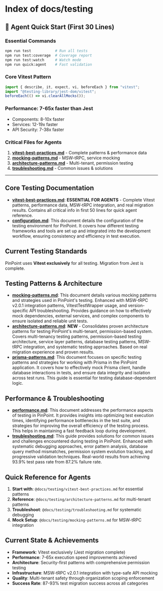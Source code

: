 # Index of docs/testing

## 🚀 Agent Quick Start (First 30 Lines)

### Essential Commands

```bash
npm run test           # Run all tests
npm run test:coverage  # Coverage report
npm run test:watch     # Watch mode
npm run quick:agent    # Fast validation
```

### Core Vitest Pattern

```typescript
import { describe, it, expect, vi, beforeEach } from "vitest";
import "@testing-library/jest-dom/vitest";
beforeEach(() => vi.clearAllMocks());
```

### Performance: 7-65x faster than Jest

- Components: 8-10x faster
- Services: 12-19x faster
- API Security: 7-38x faster

### Critical Files for Agents

1. **[vitest-best-practices.md](./vitest-best-practices.md)** - Complete patterns & performance data
2. **[mocking-patterns.md](./mocking-patterns.md)** - MSW-tRPC, service mocking
3. **[architecture-patterns.md](./architecture-patterns.md)** - Multi-tenant, permission testing
4. **[troubleshooting.md](./troubleshooting.md)** - Common issues & solutions

---

## Core Testing Documentation

- **[vitest-best-practices.md](./vitest-best-practices.md)**: **ESSENTIAL FOR AGENTS** - Complete Vitest patterns, performance data, MSW-tRPC integration, and real migration results. Contains all critical info in first 50 lines for quick agent reference.
- **[configuration.md](./configuration.md)**: This document details the configuration of the testing environment for PinPoint. It covers how different testing frameworks and tools are set up and integrated into the development workflow, ensuring consistency and efficiency in test execution.

## Current Testing Standards

PinPoint uses **Vitest exclusively** for all testing. Migration from Jest is complete.

## Testing Patterns & Architecture

- **[mocking-patterns.md](./mocking-patterns.md)**: This document details various mocking patterns and strategies used in PinPoint's testing. Enhanced with MSW-tRPC v2.0.1 integration patterns, VitestTestWrapper usage, and version-specific API troubleshooting. Provides guidance on how to effectively mock dependencies, external services, and complex components to ensure isolated and reliable unit tests.
- **[architecture-patterns.md](./architecture-patterns.md)**: **NEW** - Consolidates proven architecture patterns for testing PinPoint's multi-tenant, permission-based system. Covers multi-tenancy testing patterns, permission-based testing architecture, service layer patterns, database testing patterns, MSW-tRPC integration, and systematic testing approaches. Based on real migration experience and proven results.
- **[prisma-patterns.md](./prisma-patterns.md)**: This document focuses on specific testing patterns and strategies for working with Prisma in the PinPoint application. It covers how to effectively mock Prisma client, handle database interactions in tests, and ensure data integrity and isolation across test runs. This guide is essential for testing database-dependent logic.

## Performance & Troubleshooting

- **[performance.md](./performance.md)**: This document addresses the performance aspects of testing in PinPoint. It provides insights into optimizing test execution times, identifying performance bottlenecks in the test suite, and strategies for improving the overall efficiency of the testing process. This helps in maintaining a fast feedback loop during development.
- **[troubleshooting.md](./troubleshooting.md)**: This guide provides solutions for common issues and challenges encountered during testing in PinPoint. Enhanced with systematic debugging approaches, error pattern analysis, database query method mismatches, permission system evolution tracking, and progressive validation techniques. Real-world results from achieving 93.9% test pass rate from 87.2% failure rate.

## Quick Reference for Agents

1. **Start with**: `@docs/testing/vitest-best-practices.md` for essential patterns
2. **Reference**: `@docs/testing/architecture-patterns.md` for multi-tenant patterns
3. **Troubleshoot**: `@docs/testing/troubleshooting.md` for systematic debugging
4. **Mock Setup**: `@docs/testing/mocking-patterns.md` for MSW-tRPC integration

## Current State & Achievements

- **Framework**: Vitest exclusively (Jest migration complete)
- **Performance**: 7-65x execution speed improvements achieved
- **Architecture**: Security-first patterns with comprehensive permission testing
- **Infrastructure**: MSW-tRPC v2.0.1 integration with type-safe API mocking
- **Quality**: Multi-tenant safety through organization scoping enforcement
- **Success Rate**: 87-93% test migration success across all categories
